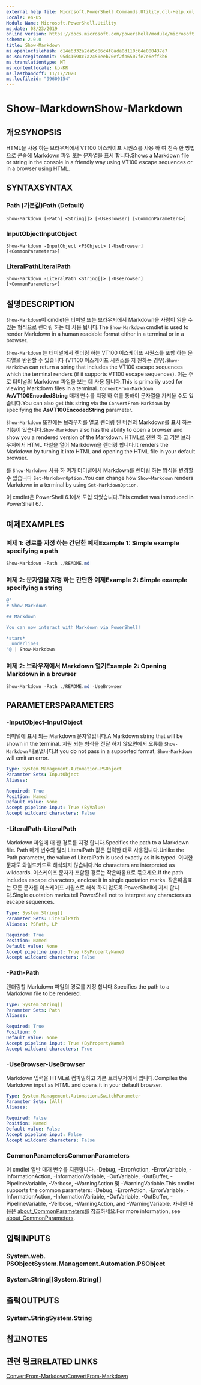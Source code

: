 ```yaml
---
external help file: Microsoft.PowerShell.Commands.Utility.dll-Help.xml
Locale: en-US
Module Name: Microsoft.PowerShell.Utility
ms.date: 08/23/2019
online version: https://docs.microsoft.com/powershell/module/microsoft.powershell.utility/show-markdown?view=powershell-7.2&WT.mc_id=ps-gethelp
schema: 2.0.0
title: Show-Markdown
ms.openlocfilehash: d14e6332a2da5c86c4f8ada0d110c64e080437e7
ms.sourcegitcommit: 95d41698c7a2450eeb70ef2fb6507fe7e6eff3b6
ms.translationtype: MT
ms.contentlocale: ko-KR
ms.lasthandoff: 11/17/2020
ms.locfileid: "99600154"
---
```

# <span data-ttu-id="a6c3e-102">Show-Markdown</span><span class="sxs-lookup"><span data-stu-id="a6c3e-102">Show-Markdown</span></span>

## <span data-ttu-id="a6c3e-103">개요</span><span class="sxs-lookup"><span data-stu-id="a6c3e-103">SYNOPSIS</span></span>
<span data-ttu-id="a6c3e-104">HTML을 사용 하는 브라우저에서 VT100 이스케이프 시퀀스를 사용 하 여 친숙 한 방법으로 콘솔에 Markdown 파일 또는 문자열을 표시 합니다.</span><span class="sxs-lookup"><span data-stu-id="a6c3e-104">Shows a Markdown file or string in the console in a friendly way using VT100 escape sequences or in a browser using HTML.</span></span>

## <span data-ttu-id="a6c3e-105">SYNTAX</span><span class="sxs-lookup"><span data-stu-id="a6c3e-105">SYNTAX</span></span>

### <span data-ttu-id="a6c3e-106">Path (기본값)</span><span class="sxs-lookup"><span data-stu-id="a6c3e-106">Path (Default)</span></span>

```
Show-Markdown [-Path] <String[]> [-UseBrowser] [<CommonParameters>]
```

### <span data-ttu-id="a6c3e-107">InputObject</span><span class="sxs-lookup"><span data-stu-id="a6c3e-107">InputObject</span></span>

```
Show-Markdown -InputObject <PSObject> [-UseBrowser] [<CommonParameters>]
```

### <span data-ttu-id="a6c3e-108">LiteralPath</span><span class="sxs-lookup"><span data-stu-id="a6c3e-108">LiteralPath</span></span>

```
Show-Markdown -LiteralPath <String[]> [-UseBrowser] [<CommonParameters>]
```

## <span data-ttu-id="a6c3e-109">설명</span><span class="sxs-lookup"><span data-stu-id="a6c3e-109">DESCRIPTION</span></span>

<span data-ttu-id="a6c3e-110">`Show-Markdown`이 cmdlet은 터미널 또는 브라우저에서 Markdown을 사람이 읽을 수 있는 형식으로 렌더링 하는 데 사용 됩니다.</span><span class="sxs-lookup"><span data-stu-id="a6c3e-110">The `Show-Markdown` cmdlet is used to render Markdown in a human readable format either in a terminal or in a browser.</span></span>

<span data-ttu-id="a6c3e-111">`Show-Markdown` 는 터미널에서 렌더링 하는 VT100 이스케이프 시퀀스를 포함 하는 문자열을 반환할 수 있습니다 (VT100 이스케이프 시퀀스를 지 원하는 경우).</span><span class="sxs-lookup"><span data-stu-id="a6c3e-111">`Show-Markdown` can return a string that includes the VT100 escape sequences which the terminal renders (if it supports VT100 escape sequences).</span></span> <span data-ttu-id="a6c3e-112">이는 주로 터미널의 Markdown 파일을 보는 데 사용 됩니다.</span><span class="sxs-lookup"><span data-stu-id="a6c3e-112">This is primarily used for viewing Markdown files in a terminal.</span></span> <span data-ttu-id="a6c3e-113">`ConvertFrom-Markdown` **AsVT100EncodedString** 매개 변수를 지정 하 여를 통해이 문자열을 가져올 수도 있습니다.</span><span class="sxs-lookup"><span data-stu-id="a6c3e-113">You can also get this string via the `ConvertFrom-Markdown` by specifying the **AsVT100EncodedString** parameter.</span></span>

<span data-ttu-id="a6c3e-114">`Show-Markdown` 또한에는 브라우저를 열고 렌더링 된 버전의 Markdown를 표시 하는 기능이 있습니다.</span><span class="sxs-lookup"><span data-stu-id="a6c3e-114">`Show-Markdown` also has the ability to open a browser and show you a rendered version of the Markdown.</span></span> <span data-ttu-id="a6c3e-115">HTML로 전환 하 고 기본 브라우저에서 HTML 파일을 열어 Markdown을 렌더링 합니다.</span><span class="sxs-lookup"><span data-stu-id="a6c3e-115">It renders the Markdown by turning it into HTML and opening the HTML file in your default browser.</span></span>

<span data-ttu-id="a6c3e-116">를 `Show-Markdown` 사용 하 여가 터미널에서 Markdown를 렌더링 하는 방식을 변경할 수 있습니다 `Set-MarkdownOption` .</span><span class="sxs-lookup"><span data-stu-id="a6c3e-116">You can change how `Show-Markdown` renders Markdown in a terminal by using `Set-MarkdownOption`.</span></span>

<span data-ttu-id="a6c3e-117">이 cmdlet은 PowerShell 6.1에서 도입 되었습니다.</span><span class="sxs-lookup"><span data-stu-id="a6c3e-117">This cmdlet was introduced in PowerShell 6.1.</span></span>

## <span data-ttu-id="a6c3e-118">예제</span><span class="sxs-lookup"><span data-stu-id="a6c3e-118">EXAMPLES</span></span>

### <span data-ttu-id="a6c3e-119">예제 1: 경로를 지정 하는 간단한 예제</span><span class="sxs-lookup"><span data-stu-id="a6c3e-119">Example 1: Simple example specifying a path</span></span>

```powershell
Show-Markdown -Path ./README.md
```

### <span data-ttu-id="a6c3e-120">예제 2: 문자열을 지정 하는 간단한 예제</span><span class="sxs-lookup"><span data-stu-id="a6c3e-120">Example 2: Simple example specifying a string</span></span>

```powershell
@"
# Show-Markdown

## Markdown

You can now interact with Markdown via PowerShell!

*stars*
__underlines__
"@ | Show-Markdown
```

### <span data-ttu-id="a6c3e-121">예제 2: 브라우저에서 Markdown 열기</span><span class="sxs-lookup"><span data-stu-id="a6c3e-121">Example 2: Opening Markdown in a browser</span></span>

```powershell
Show-Markdown -Path ./README.md -UseBrowser
```

## <span data-ttu-id="a6c3e-122">PARAMETERS</span><span class="sxs-lookup"><span data-stu-id="a6c3e-122">PARAMETERS</span></span>

### <span data-ttu-id="a6c3e-123">-InputObject</span><span class="sxs-lookup"><span data-stu-id="a6c3e-123">-InputObject</span></span>

<span data-ttu-id="a6c3e-124">터미널에 표시 되는 Markdown 문자열입니다.</span><span class="sxs-lookup"><span data-stu-id="a6c3e-124">A Markdown string that will be shown in the terminal.</span></span> <span data-ttu-id="a6c3e-125">지원 되는 형식을 전달 하지 않으면에서 오류를 `Show-Markdown` 내보냅니다.</span><span class="sxs-lookup"><span data-stu-id="a6c3e-125">If you do not pass in a supported format, `Show-Markdown` will emit an error.</span></span>

```yaml
Type: System.Management.Automation.PSObject
Parameter Sets: InputObject
Aliases:

Required: True
Position: Named
Default value: None
Accept pipeline input: True (ByValue)
Accept wildcard characters: False
```

### <span data-ttu-id="a6c3e-126">-LiteralPath</span><span class="sxs-lookup"><span data-stu-id="a6c3e-126">-LiteralPath</span></span>

<span data-ttu-id="a6c3e-127">Markdown 파일에 대 한 경로를 지정 합니다.</span><span class="sxs-lookup"><span data-stu-id="a6c3e-127">Specifies the path to a Markdown file.</span></span> <span data-ttu-id="a6c3e-128">Path 매개 변수와 달리 LiteralPath 값은 입력한 대로 사용됩니다.</span><span class="sxs-lookup"><span data-stu-id="a6c3e-128">Unlike the Path parameter, the value of LiteralPath is used exactly as it is typed.</span></span> <span data-ttu-id="a6c3e-129">어떠한 문자도 와일드카드로 해석되지 않습니다.</span><span class="sxs-lookup"><span data-stu-id="a6c3e-129">No characters are interpreted as wildcards.</span></span> <span data-ttu-id="a6c3e-130">이스케이프 문자가 포함된 경로는 작은따옴표로 묶으세요.</span><span class="sxs-lookup"><span data-stu-id="a6c3e-130">If the path includes escape characters, enclose it in single quotation marks.</span></span> <span data-ttu-id="a6c3e-131">작은따옴표는 모든 문자를 이스케이프 시퀀스로 해석 하지 않도록 PowerShell에 지시 합니다.</span><span class="sxs-lookup"><span data-stu-id="a6c3e-131">Single quotation marks tell PowerShell not to interpret any characters as escape sequences.</span></span>

```yaml
Type: System.String[]
Parameter Sets: LiteralPath
Aliases: PSPath, LP

Required: True
Position: Named
Default value: None
Accept pipeline input: True (ByPropertyName)
Accept wildcard characters: False
```

### <span data-ttu-id="a6c3e-132">-Path</span><span class="sxs-lookup"><span data-stu-id="a6c3e-132">-Path</span></span>

<span data-ttu-id="a6c3e-133">렌더링할 Markdown 파일의 경로를 지정 합니다.</span><span class="sxs-lookup"><span data-stu-id="a6c3e-133">Specifies the path to a Markdown file to be rendered.</span></span>

```yaml
Type: System.String[]
Parameter Sets: Path
Aliases:

Required: True
Position: 0
Default value: None
Accept pipeline input: True (ByPropertyName)
Accept wildcard characters: True
```

### <span data-ttu-id="a6c3e-134">-UseBrowser</span><span class="sxs-lookup"><span data-stu-id="a6c3e-134">-UseBrowser</span></span>

<span data-ttu-id="a6c3e-135">Markdown 입력을 HTML로 컴파일하고 기본 브라우저에서 엽니다.</span><span class="sxs-lookup"><span data-stu-id="a6c3e-135">Compiles the Markdown input as HTML and opens it in your default browser.</span></span>

```yaml
Type: System.Management.Automation.SwitchParameter
Parameter Sets: (All)
Aliases:

Required: False
Position: Named
Default value: False
Accept pipeline input: False
Accept wildcard characters: False
```

### <span data-ttu-id="a6c3e-136">CommonParameters</span><span class="sxs-lookup"><span data-stu-id="a6c3e-136">CommonParameters</span></span>

<span data-ttu-id="a6c3e-137">이 cmdlet 일반 매개 변수를 지원합니다. -Debug, -ErrorAction, -ErrorVariable, -InformationAction, -InformationVariable, -OutVariable, -OutBuffer, -PipelineVariable, -Verbose, -WarningAction 및 -WarningVariable.</span><span class="sxs-lookup"><span data-stu-id="a6c3e-137">This cmdlet supports the common parameters: -Debug, -ErrorAction, -ErrorVariable, -InformationAction, -InformationVariable, -OutVariable, -OutBuffer, -PipelineVariable, -Verbose, -WarningAction, and -WarningVariable.</span></span> <span data-ttu-id="a6c3e-138">자세한 내용은 [about_CommonParameters](https://go.microsoft.com/fwlink/?LinkID=113216)를 참조하세요.</span><span class="sxs-lookup"><span data-stu-id="a6c3e-138">For more information, see [about_CommonParameters](https://go.microsoft.com/fwlink/?LinkID=113216).</span></span>

## <span data-ttu-id="a6c3e-139">입력</span><span class="sxs-lookup"><span data-stu-id="a6c3e-139">INPUTS</span></span>

### <span data-ttu-id="a6c3e-140">System.web. PSObject</span><span class="sxs-lookup"><span data-stu-id="a6c3e-140">System.Management.Automation.PSObject</span></span>

### <span data-ttu-id="a6c3e-141">System.String[]</span><span class="sxs-lookup"><span data-stu-id="a6c3e-141">System.String[]</span></span>

## <span data-ttu-id="a6c3e-142">출력</span><span class="sxs-lookup"><span data-stu-id="a6c3e-142">OUTPUTS</span></span>

### <span data-ttu-id="a6c3e-143">System.String</span><span class="sxs-lookup"><span data-stu-id="a6c3e-143">System.String</span></span>

## <span data-ttu-id="a6c3e-144">참고</span><span class="sxs-lookup"><span data-stu-id="a6c3e-144">NOTES</span></span>

## <span data-ttu-id="a6c3e-145">관련 링크</span><span class="sxs-lookup"><span data-stu-id="a6c3e-145">RELATED LINKS</span></span>

[<span data-ttu-id="a6c3e-146">ConvertFrom-Markdown</span><span class="sxs-lookup"><span data-stu-id="a6c3e-146">ConvertFrom-Markdown</span></span>](ConvertFrom-Markdown.md)

